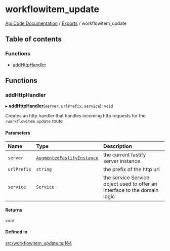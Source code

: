 # workflowitem\_update
 
[Api Code Documentation](../README.md) / [Exports](../modules.md) / workflowitem\_update

## Table of contents

### Functions

- [addHttpHandler](workflowitem_update.md#addhttphandler)

## Functions

### addHttpHandler

▸ **addHttpHandler**(`server`, `urlPrefix`, `service`): `void`

Creates an http handler that handles incoming http requests for the `/workflowitem.update` route

#### Parameters

| Name | Type | Description |
| :------ | :------ | :------ |
| `server` | [`AugmentedFastifyInstance`](../interfaces/types.AugmentedFastifyInstance.md) | the current fastify server instance |
| `urlPrefix` | `string` | the prefix of the http url |
| `service` | `Service` | the service Service object used to offer an interface to the domain logic |

#### Returns

`void`

#### Defined in

[src/workflowitem_update.ts:164](https://github.com/openkfw/TruBudget/blob/0804644/api/src/workflowitem_update.ts#L164)
